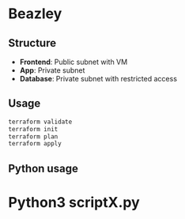 # Beazley


## Structure

- **Frontend**: Public subnet with VM
- **App**: Private subnet
- **Database**: Private subnet with restricted access


## Usage

```bash
terraform validate
terraform init
terraform plan
terraform apply

```

## Python usage 
# Python3 scriptX.py


